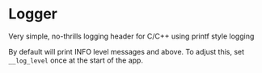 # Logger
Very simple, no-thrills logging header for C/C++ using printf style logging

By default will print INFO level messages and above. To adjust this, set `__log_level` once at the start of the app.